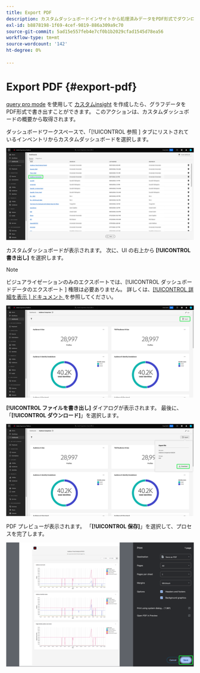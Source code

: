 ```yaml
---
title: Export PDF
description: カスタムダッシュボードインサイトから処理済みデータをPDF形式でダウンロードする方法を説明します。
exl-id: b8878198-1f69-4cef-9819-886a309a9c70
source-git-commit: 5ad15e557feb4e7cf0b1b2029cfad1545d78ea56
workflow-type: tm+mt
source-wordcount: '142'
ht-degree: 0%

---
```


# Export PDF {#export-pdf}

[query pro mode](./overview.md#query-pro-mode) を使用して [ カスタムinsight](./overview.md) を作成したら、グラフデータをPDF形式で書き出すことができます。 このアクションは、カスタムダッシュボードの概要から取得されます。

ダッシュボードワークスペースで、「[!UICONTROL  参照 ] タブにリストされているインベントリからカスタムダッシュボードを選択します。

![ カスタムダッシュボードエントリがハイライト表示されたダッシュボードインベントリ。](../images/sql-insights-query-pro-mode/dashboard-inventory-audience.png)

カスタムダッシュボードが表示されます。 次に、UI の右上から **[!UICONTROL 書き出し]** を選択します。

>[!NOTE]
>
>ビジュアライゼーションのみのエクスポートでは、[!UICONTROL  ダッシュボードデータのエクスポート ] 権限は必要ありません。 詳しくは、[[!UICONTROL  詳細を表示 ] ドキュメント ](./view-more.md#export) を参照してください。

![ 書き出しがハイライト表示されたカスタムダッシュボード。](../images/sql-insights-query-pro-mode/export.png)

**[!UICONTROL ファイルを書き出し]** ダイアログが表示されます。 最後に、「**[!UICONTROL ダウンロード]**」を選択します。

![ ダウンロードを含むファイルを書き出しダイアログ ](../images/sql-insights-query-pro-mode/export-dialog.png)

PDF プレビューが表示されます。 「**[!UICONTROL 保存]**」を選択して、プロセスを完了します。

![ 「保存」がハイライト表示された印刷プレビューダイアログ ](../images/sql-insights-query-pro-mode/print-preview.png)
